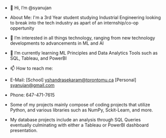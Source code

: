 - 👋 Hi, I’m @syanujan
- About Me: I'm a 3rd Year student studying Industrial Engineering looking to break into the tech industry as apart of an internship/co-op oppertunity
- 👀 I’m interested in all things technology, ranging from new technology developments to advancements in ML and AI
- 🌱 I’m currently learning ML Principles and Data Analytics Tools such as SQL, Tableau, and PowerBI
- 📫 How to reach me:
- E-Mail: [School] yshandrasekaram@torontomu.ca [Personal] syanujan@gmail.com
- Phone: 647-471-7615

- Some of my projects mainly compose of coding projects that utilize Python, and various libraries such as NumPy, Sckit-Learn, and more. 

- My database projects include an analysis through SQL Queries eventually culminating with either a Tableau or PowerBI dashboard presentation.
  
